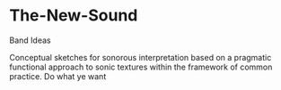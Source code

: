 # The-New-Sound
Band Ideas

Conceptual sketches for sonorous interpretation based on a pragmatic functional approach to sonic textures within the framework of common practice.
Do what ye want
